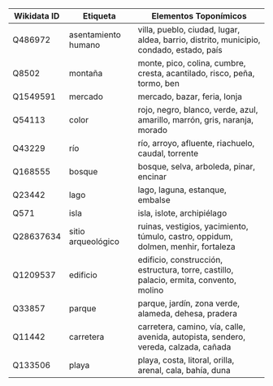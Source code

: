 | Wikidata ID | Etiqueta              | Elementos Toponímicos                                      |
|------------|----------------------|------------------------------------------------------------|
| Q486972    | asentamiento humano  | villa, pueblo, ciudad, lugar, aldea, barrio, distrito, municipio, condado, estado, país |
| Q8502      | montaña              | monte, pico, colina, cumbre, cresta, acantilado, risco, peña, tormo, ben |
| Q1549591   | mercado              | mercado, bazar, feria, lonja                              |
| Q54113     | color                | rojo, negro, blanco, verde, azul, amarillo, marrón, gris, naranja, morado |
| Q43229     | río                  | río, arroyo, afluente, riachuelo, caudal, torrente        |
| Q168555    | bosque               | bosque, selva, arboleda, pinar, encinar                   |
| Q23442     | lago                 | lago, laguna, estanque, embalse                           |
| Q571       | isla                 | isla, islote, archipiélago                                |
| Q28637634  | sitio arqueológico   | ruinas, vestigios, yacimiento, túmulo, castro, oppidum, dolmen, menhir, fortaleza |
| Q1209537   | edificio             | edificio, construcción, estructura, torre, castillo, palacio, ermita, convento, molino |
| Q33857     | parque               | parque, jardín, zona verde, alameda, dehesa, pradera      |
| Q11442     | carretera            | carretera, camino, vía, calle, avenida, autopista, sendero, vereda, calzada, cañada |
| Q133506    | playa                | playa, costa, litoral, orilla, arenal, cala, bahía, duna  |
